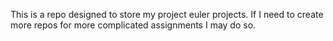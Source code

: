 This is a repo designed to store my project euler projects. If I need to create more repos for more complicated assignments I may do so.
